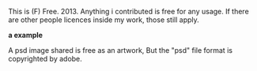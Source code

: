 This is (F) Free. 2013.
Anything i contributed is free for any usage. 
If there are other people licences inside my work, those still apply.

<strong>a example</strong>

  A psd image shared is free as an artwork, 
  But the "psd" file format is copyrighted by adobe.


